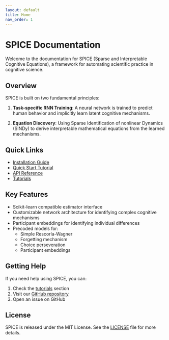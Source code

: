 ```yaml
---
layout: default
title: Home
nav_order: 1
---
```


# SPICE Documentation

Welcome to the documentation for SPICE (Sparse and Interpretable Cognitive Equations), a framework for automating scientific practice in cognitive science.

## Overview

SPICE is built on two fundamental principles:

1. **Task-specific RNN Training**: A neural network is trained to predict human behavior and implicitly learn latent cognitive mechanisms.

2. **Equation Discovery**: Using Sparse Identification of nonlinear Dynamics (SINDy) to derive interpretable mathematical equations from the learned mechanisms.

## Quick Links

- [Installation Guide](installation.html)
- [Quick Start Tutorial](quickstart.html)
- [API Reference](api.html)
- [Tutorials](tutorials.html)

## Key Features

- Scikit-learn compatible estimator interface
- Customizable network architecture for identifying complex cognitive mechanisms
- Participant embeddings for identifying individual differences
- Precoded models for:
  - Simple Rescorla-Wagner
  - Forgetting mechanism
  - Choice perseveration
  - Participant embeddings

## Getting Help

If you need help using SPICE, you can:

1. Check the [tutorials](tutorials.html) section
2. Visit our [GitHub repository](https://github.com/whyhardt/SPICE)
3. Open an issue on GitHub

## License

SPICE is released under the MIT License. See the [LICENSE](https://github.com/whyhardt/SPICE/blob/main/LICENSE) file for more details. 
